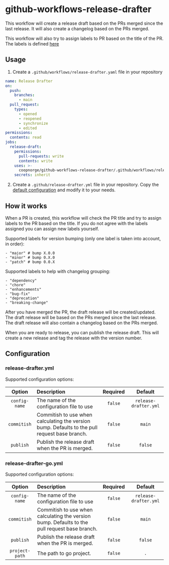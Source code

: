 # github-workflows-release-drafter

This workflow will create a release draft based on the PRs merged since the last release. It will also create a changelog based on the PRs merged.

This workflow will also try to assign labels to PR based on the title of the PR. The labels is defined [here](.github/release-drafter.yml)

## Usage

1. Create a `.github/workflows/release-drafter.yaml` file in your repository
```yaml
name: Release Drafter
on:
  push:
    branches:
      - main
  pull_request:
    types:
      - opened
      - reopened
      - synchronize
      - edited
permissions:
  contents: read
jobs:
  release-draft:
    permissions:
      pull-requests: write
      contents: write
    uses: >-
      coopnorge/github-workflows-release-drafter/.github/workflows/release-drafter.yaml@main
    secrets: inherit
```

2. Create a `.github/release-drafter.yml` file in your repository.
Copy the [default configuration](.github/release-drafter.yml) and modify it to your needs.

## How it works

When a PR is created, this workflow will check the PR title and try to assign labels to the PR based on the title. If you do not agree with the labels assigned you can assign new labels yourself.

Supported labels for version bumping (only one label is taken into account, in order):

```
- "major" # bump X.0.0
- "minor" # bump 0.X.0
- "patch" # bump 0.0.X
```

Supported labels to help with changelog grouping:
  
```
- "dependency"
- "chore"
- "enhancements"
- "bug-fix"
- "deprecation"
- "breaking-change"
```

After you have merged the PR, the draft release will be created/updated. The draft release will be based on the PRs merged since the last release. The draft release will also contain a changelog based on the PRs merged.

When you are ready to release, you can publish the release draft. This will create a new release and tag the release with the version number.

## Configuration

### release-drafter.yml

Supported configuration options:

| Option | Description| Required | Default |
| :---: | :--- | :---: | :---: |
| `config-name` | The name of the configuration file to use| `false` | `release-drafter.yml` |
| `commitish` | Commitish to use when calculating the version bump. Defaults to the pull request base branch. | `false` | `main` |
| `publish` | Publish the release draft when the PR is merged. | `false` | `false` |

### release-drafter-go.yml

Supported configuration options:

| Option | Description| Required | Default |
| :---: | :--- | :---: | :---: |
| `config-name` | The name of the configuration file to use| `false` | `release-drafter.yml` |
| `commitish` | Commitish to use when calculating the version bump. Defaults to the pull request base branch. | `false` | `main` |
| `publish` | Publish the release draft when the PR is merged. | `false` | `false` |
| `project-path` | The path to go project. | `false` | `.` |